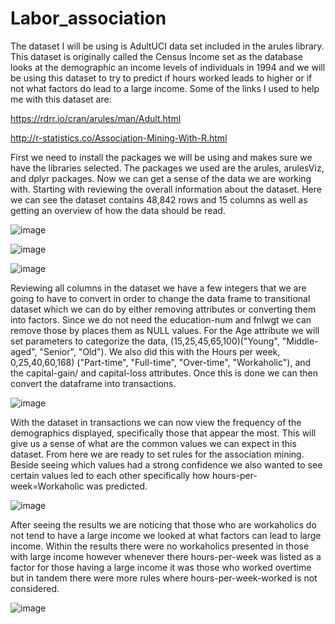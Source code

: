 # Labor_association
The dataset I will be using is AdultUCI data set included in the arules library. This dataset is originally called the Census Income set as the database looks at the demographic an income levels of individuals in 1994 and we will be using this dataset to try to predict if hours worked leads to higher or if not what factors do lead to a large income. Some of the links I used to help me with this dataset are:

https://rdrr.io/cran/arules/man/Adult.html

http://r-statistics.co/Association-Mining-With-R.html

First we need to install the packages we will be using and makes sure we have the libraries selected. The packages we used are the arules, arulesViz, and dplyr packages.
Now we can get a sense of the data we are working with.  Starting with reviewing the overall information about the dataset. Here we can see the dataset contains 48,842 rows and 15 columns as well as getting an overview of how the data should be read. 
 
 
![image](https://user-images.githubusercontent.com/58121111/122681451-5c758b80-d1c2-11eb-9a9d-fc9dd25ef6a5.png)

  
![image](https://user-images.githubusercontent.com/58121111/122681454-63040300-d1c2-11eb-8990-7a8be2bd7c8e.png)


![image](https://user-images.githubusercontent.com/58121111/122681458-69927a80-d1c2-11eb-8972-c610c0a99eb9.png)


Reviewing all columns in the dataset we have a few integers that we are going to have to convert in order to change the data frame to transitional dataset which we can do by either removing attributes or converting them into factors. Since we do not need the education-num and fnlwgt we can remove those by places them as NULL values. For the Age  attribute we will set parameters to categorize the data, (15,25,45,65,100)("Young", "Middle-aged", "Senior", "Old"). We also did this with the Hours per week, 0,25,40,60,168) ("Part-time", "Full-time", "Over-time", "Workaholic"), and the capital-gain/ and capital-loss attributes. Once this is done we can then convert the dataframe into transactions.


![image](https://user-images.githubusercontent.com/58121111/122681467-71521f00-d1c2-11eb-8819-2c5466d09ea4.png)


With the dataset in transactions we can now view the frequency of the demographics displayed, specifically those that appear the most. This will give us a sense of what are the common values we can expect in this dataset. From here we are ready to set rules for the association mining. 
Beside seeing which values had a strong confidence we also wanted to see certain values led to each other specifically how hours-per-week=Workaholic was predicted.  
 
![image](https://user-images.githubusercontent.com/58121111/122681476-7adb8700-d1c2-11eb-837e-0d1fd585a3d1.png)


After seeing the results we are noticing that those who are workaholics do not tend to have a large income we looked at what factors can lead to large income.  Within the results there were no workaholics presented in those with large income however whenever there hours-per-week was listed as a factor for those having a large income it was those who worked overtime but in tandem there were more rules where hours-per-week-worked is not considered.


![image](https://user-images.githubusercontent.com/58121111/122681485-8169fe80-d1c2-11eb-8ff1-d96a3b1e9735.png)

